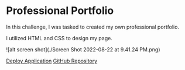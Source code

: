 # Professional Portfolio
In this challenge, I was tasked to created my own professional portfolio.

I utilized HTML and CSS to design my page. 

![alt screen shot](./Screen Shot 2022-08-22 at 9.41.24 PM.png)

[Deploy Application](https://robdom87.github.io/FitCal/)
[GitHub Repository](https://github.com/Robdom87/FitCal/)